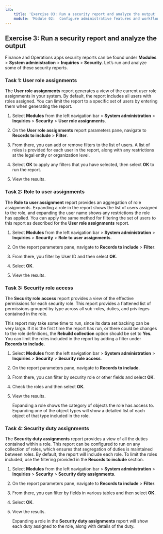 ```yaml
---
lab:
    title: 'Exercise 03: Run a security report and analyze the output'
    module: 'Module 02:  Configure administrative features and workflows'
---
```

## Exercise 3: Run a security report and analyze the output

Finance and Operations apps security reports can be found under **Modules** > **System administration** > **Inquiries** > **Security**. Let’s run and analyze some of these security reports.

### Task 1: User role assignments

The **User role assignments** report generates a view of the current user role assignments in your system. By default, the report includes all users with roles assigned. You can limit the report to a specific set of users by entering them when generating the report.

1.  Select **Modules** from the left navigation bar > **System administration** > **Inquiries** > **Security** > **User role assignments**.

2.  On the **User role assignments** report parameters pane, navigate to **Records to include** > **Filter**.

3.  From there, you can add or remove filters to the list of users. A list of roles is provided for each user in the report, along with any restrictions at the legal entity or organization level.

4.  Select **OK** to apply any filters that you have selected, then select **OK** to run the report.

5.  View the results.


### Task 2: Role to user assignments

The **Role to user assignment** report provides an aggregation of role assignments. Expanding a role in the report shows the list of users assigned to the role, and expanding the user name shows any restrictions the role has applied. You can apply the same method for filtering the set of users to this report as described for the **User role assignments** report.

1.  Select **Modules** from the left navigation bar > **System administration** > **Inquiries** > **Security** > **Role to user assignments**.

2.  On the report parameters pane, navigate to **Records to include** > **Filter**.

3.  From there, you filter by User ID and then select **OK**.

4.  Select **OK**. 

5.  View the results. 


### Task 3: Security role access

The **Security role access** report provides a view of the effective permissions for each security role. This report provides a flattened list of permissions grouped by type across all sub-roles, duties, and privileges contained in the role.

This report may take some time to run, since its data set backing can be very large. If it is the first time the report has run, or there could be changes to the role definitions, the **Rebuild collection** option should be set to **Yes**. You can limit the roles included in the report by adding a filter under **Records to include**.

1.  Select **Modules** from the left navigation bar > **System administration** > **Inquiries** > **Security** > **Security role access**.

2.  On the report parameters pane, navigate to **Records to include**. 

3.  From there, you can filter by security role or other fields and select **OK**.

4.  Check the roles and then select **OK**.

5.  View the results.

    Expanding a role shows the category of objects the role has access to. Expanding one of the object types will show a detailed list of each object of that type included in the role.


### Task 4: Security duty assignments

The **Security duty assignments** report provides a view of all the duties contained within a role. This report can be configured to run on any collection of roles, which ensures that segregation of duties is maintained between roles. By default, the report will include each role. To limit the roles included, use the filtering provided in the **Records to include** section.

1.  Select **Modules** from the left navigation bar > **System administration** > **Inquiries** > **Security** > **Security duty assignments**.

2.  On the report parameters pane, navigate to **Records to include** > **Filter**.

3.  From there, you can filter by fields in various tables and then select **OK**.

4.  Select **OK**.

5.  View the results.

    Expanding a role in the **Security duty assignments** report will show each duty assigned to the role, along with details of the duty.

